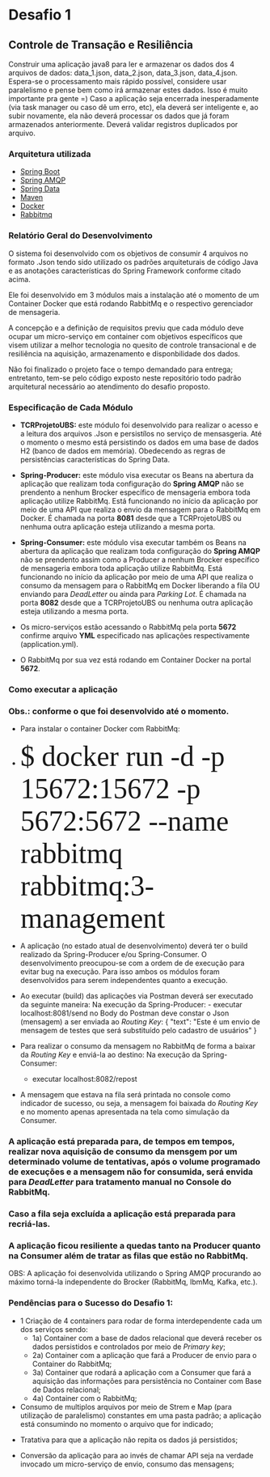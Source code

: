 # Desafio 1

## Controle de Transação e  Resiliência

Construir uma aplicação java8 para ler e armazenar os dados dos 4 arquivos de dados: data_1.json, data_2.json, data_3.json, data_4.json.
Espera-se o processamento mais rápido possível, considere usar paralelismo e pense bem como irá armazenar estes dados. Isso é muito importante pra gente =)
Caso a aplicação seja encerrada inesperadamente (via task manager ou caso dê um erro, etc), ela deverá ser inteligente e, ao subir novamente, ela não deverá processar os dados que já foram armazenados anteriormente. Deverá validar registros duplicados por arquivo.


### Arquitetura utilizada

* [Spring Boot](https://spring.io/projects/spring-boot)
* [Spring AMQP](https://spring.io/projects/spring-amqp)
* [Spring Data](https://spring.io/projects/spring-data)
* [Maven](https://maven.apache.org/)
* [Docker](https://www.docker.com)
* [Rabbitmq](rabbitmq.com)

### Relatório Geral do Desenvolvimento
O sistema foi desenvolvido com os objetivos de consumir 4 arquivos no formato .Json tendo sido utilizado os padrões arquiteturais de código Java e as anotações características do Spring Framework conforme citado acima.

Ele foi desenvolvido em 3 módulos mais a instalação até o momento de um Container Docker que está rodando RabbitMq e o respectivo gerenciador de mensageria.

A concepção e a definição de requisitos previu que cada módulo deve ocupar um micro-serviço em container com objetivos específicos que visem utilizar a melhor tecnologia no quesito de controle transacional e de resiliência na aquisição, armazenamento e disponbilidade dos dados.

Não foi finalizado o projeto face o tempo demandado para entrega; entretanto, tem-se pelo código exposto neste repositório todo padrão arquitetural necessário ao atendimento do desafio proposto.

### Especificação de Cada Módulo

* <b> TCRProjetoUBS:</b> este módulo foi desenvolvido  para realizar o acesso e a leitura dos arquivos .Json e persistílos no serviço de mensasgeria. Até o momento o mesmo está persistindo os dados em uma base de dados H2 (banco de dados em memória). Obedecendo as regras de persistências características do Spring Data.

* <b> Spring-Producer:</b> este módulo visa executar os Beans na abertura da aplicação que realizam toda configuração do <b>Spring AMQP</b> não se prendento a nenhum Brocker específico de mensageria embora toda aplicação utilize RabbitMq. Está funcionando no início da aplicação por meio de uma API que realiza o envio da mensagem para o RabbitMq em Docker. É chamada na porta <b>8081</b> desde que a TCRProjetoUBS ou nenhuma outra aplicação esteja utilizando a mesma porta.

* <b> Spring-Consumer:</b> este módulo visa executar também os Beans na abertura da aplicação que realizam toda configuração do <b>Spring AMQP</b> não se prendento assim como a Producer a nenhum Brocker específico de mensageria embora toda aplicação utilize RabbitMq. Está funcionando no início da aplicação por meio de uma API que realiza o consumo da mensagem para o RabbitMq em Docker liberando a fila OU enviando para <i>DeadLetter</i> ou ainda para <i>Parking Lot</i>. É chamada na porta <b>8082</b> desde que a TCRProjetoUBS ou nenhuma outra aplicação esteja utilizando a mesma porta.

* Os micro-serviços estão acessando o RabbitMq pela porta <b>5672</b> confirme arquivo <b>YML</b> especificado nas aplicações respectivamente (application.yml).

* O RabbitMq por sua vez está rodando em Container Docker na portal <b>5672</b>.

### Como executar a aplicação
### Obs.: conforme o que foi desenvolvido até o momento.
* Para instalar o container Docker com RabbitMq:

* <span style="font-family:Curier New; font-size:4em;">$ docker run -d -p 15672:15672 -p 5672:5672 --name rabbitmq rabbitmq:3-management</span>

* A aplicação (no estado atual de desenvolvimento) deverá ter o build realizado da Spring-Producer e/ou Spring-Consumer. O desenvolvimento preocupou-se com a ordem de de execução para evitar bug na execução. Para isso ambos os módulos foram desenvolvidos para serem independentes quanto a execução.

* Ao executar (build) das aplicações via Postman deverá ser executado da seguinte maneira:
    Na execução da Spring-Producer:
      - executar  localhost:8081/send
      no Body do Postman deve constar o Json (mensagem) a ser enviada ao <i>Routing Key</i>:
      {
        "text": "Este é um envio de mensagem de testes que será substituído pelo cadastro de usuários"
      }

* Para realizar o consumo da mensagem no RabbitMq de forma a baixar da <i>Routing Key</i> e enviá-la ao destino:
    Na execução da Spring-Consumer:
    - executar localhost:8082/repost
* A mensagem que estava na fila será printada no console como indicador de sucesso, ou seja, a mensagem foi baixada do <i>Routing Key</i> e no momento apenas apresentada na tela como simulação da Consumer.
   
 ### A aplicação está preparada para, de tempos em tempos, realizar nova aquisição de consumo da mensgem por um determinado volume de tentativas, após o volume programado de execuções e a mensagem não for consumida, será envida para <i>DeadLetter</i> para tratamento manual no Console do RabbitMq.
 
 ### Caso a fila seja excluída a aplicação está preparada para recriá-las.
 
 ### A aplicação ficou resiliente a quedas tanto na Producer quanto na Consumer além de tratar as filas que estão no RabbitMq.
 
 OBS: A aplicação foi desenvolvida utilizando o Spring AMQP procurando ao máximo torná-la independente do Brocker (RabbitMq, IbmMq, Kafka, etc.).

### Pendências para o Sucesso do Desafio 1:
* 1 Criação de 4 containers para rodar de forma interdependente cada um dos serviços sendo:
    * 1a) Container com a base de dados relacional que deverá receber os dados persistidos e controlados por meio de <i>Primary key</i>;
    * 2a) Container com a aplicação que fará a Producer de envio para o Container do RabbitMq;
    * 3a) Container que rodará a aplicação com a Consumer que fará a aquisição das informações para persistência no Container com Base de Dados relacional;
    * 4a) Container com o RabbitMq;
* Consumo de multiplos arquivos por meio de Strem e Map (para utilização de paralelismo) constantes em uma pasta padrão; a aplicação está consumindo no momento o arquivo que for indicado;<p/>
* Tratativa para que a aplicação não repita os dados já persistidos;<p/>
* Conversão da aplicação para ao invés de chamar API seja na verdade invocado um micro-serviço de envio, consumo  das mensagens;<br />











